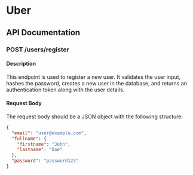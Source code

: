 # Uber

## API Documentation

### POST /users/register

#### Description
This endpoint is used to register a new user. It validates the user input, hashes the password, creates a new user in the database, and returns an authentication token along with the user details.

#### Request Body
The request body should be a JSON object with the following structure:

```json
{
  "email": "user@example.com",
  "fullname": {
    "firstname": "John",
    "lastname": "Doe"
  },
  "password": "password123"
}
